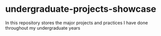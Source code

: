 # undergraduate-projects-showcase
In this repository stores the major projects and practices I have done throughout my undergraduate years
